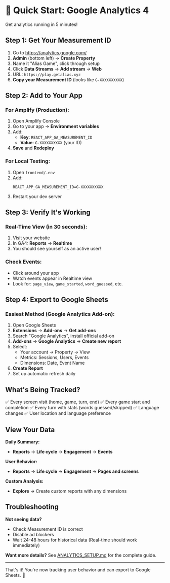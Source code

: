 # 🚀 Quick Start: Google Analytics 4

Get analytics running in 5 minutes!

## Step 1: Get Your Measurement ID

1. Go to https://analytics.google.com/
2. **Admin** (bottom left) → **Create Property**
3. Name it "Alias Game", click through setup
4. Click **Data Streams** → **Add stream** → **Web**
5. URL: `https://play.getalias.xyz`
6. **Copy your Measurement ID** (looks like `G-XXXXXXXXXX`)

## Step 2: Add to Your App

### For Amplify (Production):

1. Open Amplify Console
2. Go to your app → **Environment variables**
3. Add:
   - **Key**: `REACT_APP_GA_MEASUREMENT_ID`
   - **Value**: `G-XXXXXXXXXX` (your ID)
4. **Save** and **Redeploy**

### For Local Testing:

1. Open `frontend/.env`
2. Add:
   ```
   REACT_APP_GA_MEASUREMENT_ID=G-XXXXXXXXXX
   ```
3. Restart your dev server

## Step 3: Verify It's Working

### Real-Time View (in 30 seconds):
1. Visit your website
2. In GA4: **Reports** → **Realtime**
3. You should see yourself as an active user!

### Check Events:
- Click around your app
- Watch events appear in Realtime view
- Look for: `page_view`, `game_started`, `word_guessed`, etc.

## Step 4: Export to Google Sheets

### Easiest Method (Google Analytics Add-on):

1. Open Google Sheets
2. **Extensions** → **Add-ons** → **Get add-ons**
3. Search "Google Analytics", install official add-on
4. **Add-ons** → **Google Analytics** → **Create new report**
5. Select:
   - Your account → Property → View
   - Metrics: Sessions, Users, Events
   - Dimensions: Date, Event Name
6. **Create Report**
7. Set up automatic refresh daily

## What's Being Tracked?

✅ Every screen visit (home, game, turn, end)
✅ Every game start and completion
✅ Every turn with stats (words guessed/skipped)
✅ Language changes
✅ User location and language preference

## View Your Data

**Daily Summary:**
- **Reports** → **Life cycle** → **Engagement** → **Events**

**User Behavior:**
- **Reports** → **Life cycle** → **Engagement** → **Pages and screens**

**Custom Analysis:**
- **Explore** → Create custom reports with any dimensions

## Troubleshooting

**Not seeing data?**
- Check Measurement ID is correct
- Disable ad blockers
- Wait 24-48 hours for historical data (Real-time should work immediately)

**Want more details?**
See [ANALYTICS_SETUP.md](ANALYTICS_SETUP.md) for the complete guide.

---

That's it! You're now tracking user behavior and can export to Google Sheets. 🎉
